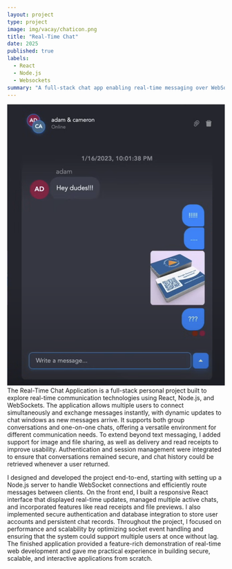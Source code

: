 ```yaml
---
layout: project
type: project
image: img/vacay/chaticon.png
title: "Real-Time Chat"
date: 2025
published: true
labels:
  - React
  - Node.js
  - Websockets
summary: "A full-stack chat app enabling real-time messaging over WebSockets with support for multiple users."
---
```


<div class="text-center p-4">
  <img width="600px" src="../img/vacay/chatscreenshot.png" class="img-thumbnail">
</div>
The Real-Time Chat Application is a full-stack personal project built to explore real-time communication technologies using React, Node.js, and WebSockets. The application allows multiple users to connect simultaneously and exchange messages instantly, with dynamic updates to chat windows as new messages arrive. It supports both group conversations and one-on-one chats, offering a versatile environment for different communication needs. To extend beyond text messaging, I added support for image and file sharing, as well as delivery and read receipts to improve usability. Authentication and session management were integrated to ensure that conversations remained secure, and chat history could be retrieved whenever a user returned.

I designed and developed the project end-to-end, starting with setting up a Node.js server to handle WebSocket connections and efficiently route messages between clients. On the front end, I built a responsive React interface that displayed real-time updates, managed multiple active chats, and incorporated features like read receipts and file previews. I also implemented secure authentication and database integration to store user accounts and persistent chat records. Throughout the project, I focused on performance and scalability by optimizing socket event handling and ensuring that the system could support multiple users at once without lag. The finished application provided a feature-rich demonstration of real-time web development and gave me practical experience in building secure, scalable, and interactive applications from scratch.
